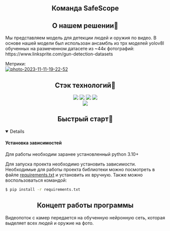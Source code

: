 ## <div align="center">Команда SafeScope</div>



## <div align="center">О нашем решении📝</div>
<p>Мы представляем модель для детекции людей и оружия по видео. В основе нашей модели был использоан ансамбль из трх моделей yolov8l обученных на размеченном датасете из ~44к фотографий: https://www.linksprite.com/gun-detection-datasets

Метрики:
<br>
<a href="https://ibb.co/V3jGsXC"><img src="https://i.ibb.co/vDwWS2d/photo-2023-11-11-19-22-52.jpg" alt="photo-2023-11-11-19-22-52" border="0"></a>
</p>

## <div align="center">Стэк технологий📑</div>
<div align="center">
  <a href="https://www.python.org/doc/"><img src="https://img.shields.io/badge/python-3670A0?style=for-the-badge&logo=python&logoColor=ffdd54"></a>
  <a href="https://pytorch.org/docs/stable/index.html"><img src="https://img.shields.io/badge/PyTorch-%23EE4C2C.svg?style=for-the-badge&logo=PyTorch&logoColor=white"></a>
  <a href="https://opencv.github.io/cvat/docs/"><img src="https://img.shields.io/badge/opencv-%23white.svg?style=for-the-badge&logo=opencv&logoColor=white"></a>
  <a href="https://www.djangoproject.com/"><img src="https://img.shields.io/badge/django-%23white.svg?style=for-the-badge&logo=django&logoColor=white"></a>
  <br>
  <a href="https://github.com/ultralytics/ultralytics/actions/workflows/ci.yaml"><img src="https://github.com/ultralytics/ultralytics/actions/workflows/ci.yaml/badge.svg"></a>
</div>

## <div align="center">Быстрый старт🎢</div>
<details open>
  
#### Установка зависимостей
<p>
Для работы необходим заранее установленный python 3.10+
</p>

<p>
Для запуска проекта необходимо установить зависимости. Необходимые для работы проекта библиотеки можно посмотреть в файле <a href="https://github.com/st43r/GarbageCounter/blob/main/requirements.txt">requirements.txt</a> и установить их вручную. Также можно воспользоваться командой:
</p>
  
```bash
$ pip install -r requirements.txt
```

</details>

## <div align="center">Концепт работы программы</div>
<p>
  Видеопоток с камер передается на обученную нейронную сеть, которая выделяет всех людей и оружие на фото.

